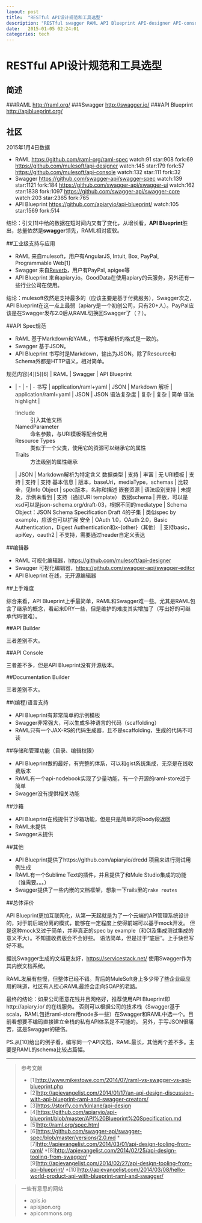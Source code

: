```yaml
---
layout: post
title:  "RESTful API设计规范和工具选型"
description: "RESTful swagger RAML API Blueprint API-designer API-console"
date:   2015-01-05 02:24:01
categories: tech
---
```


# RESTful API设计规范和工具选型

## 简述
###RAML
http://raml.org/
###Swagger
http://swagger.io/
###API Blueprint
http://apiblueprint.org/

## 社区
2015年1月4日数据

* RAML
https://github.com/raml-org/raml-spec
watch:91 star:908 fork:69
https://github.com/mulesoft/api-designer
watch:145 star:179 fork:57
https://github.com/mulesoft/api-console
watch:132 star:111 fork:32
* Swagger
https://github.com/swagger-api/swagger-spec
watch:139 star:1121 fork:184
https://github.com/swagger-api/swagger-ui
watch:162 star:1838 fork:1097
https://github.com/swagger-api/swagger-core
watch:203 star:2365 fork:765
* API Blueprint
https://github.com/apiaryio/api-blueprint/
watch:105 star:1569 fork:514

结论：引文[1]中给的数据在短时间内又有了变化，从增长看，**API Blueprint**胜出，总量依然是**swagger**领先，RAML相对疲软。

##工业级支持与应用
* RAML
来自mulesoft，用户有AngularJS, Intuit, Box, PayPal, Programmable Web[1]
* Swagger
来自[Reverb](https://helloreverb.com/)，用户有PayPal, apigee等
* API Blueprint
来自apiary.io。GoodData在使用apiary的云服务，另外还有一些行业公司在使用。

结论：mulesoft依然是支持最多的（应该主要是基于付费服务），Swagger次之，API Blueprint在这一点上最弱（apiary是一个初创公司，只有20+人）。PayPal应该是在Swagger发布2.0后从RAML切换回Swagger了（？）。

##API Spec规范
* RAML
基于Markdown和YAML，书写和解析的格式是一致的。
* Swagger
基于JSON。
* API Blueprint
书写时是Markdown，输出为JSON。除了Resource和Schema外都是HTTP语义，相对简单。

规范内容[4][5][6] | RAML | Swagger | API Blueprint
- | - | - | -
书写 | application/raml+yaml | JSON | Markdown
解析 | application/raml+yaml | JSON | JSON
语法复杂度 | 复杂 | 复杂 | 简单
语法highlight | <dl><dt>!include</dt><dd>引入其他文档</dd><dt>NamedParameter</dt><dd>命名参数，与URI模板等配合使用</dd><dt>Resource Types</dt><dd>类似于一个父类，使用它的资源可以继承它的属性</dd><dt>Traits</dt><dd>方法级别的属性继承</dd></dl> | JSON | Markdown解析为特定含义
数据类型 | 支持 | 丰富 | 无
URI模板 | 支持 | 支持 | 支持
基本信息 | 版本，baseUri，mediaType，schemas | 比较全，见Info Object | spec版本，名称和描述
嵌套资源 | 语法级别支持 | 未提及，示例未看到 | 支持（通过URI template）
数据schema | 开放，可以是xsd可以是json-schema.org/draft-03，根据不同的mediatype | Schema Object：JSON Schema Specification Draft 4的子集 | 类似spec by example，应该也可以扩展
安全 | OAuth 1.0，OAuth 2.0，Basic Authentication，Digest Authentication和x-{other}（其他） | 支持basic，apiKey，oauth2 | 不支持，需要通过header自定义表达

##编辑器

* RAML
可视化编辑器，https://github.com/mulesoft/api-designer
* Swagger
可视化编辑器，https://github.com/swagger-api/swagger-editor
* API Blueprint
在线，无开源编辑器

##上手难度

综合来看，API Blueprint上手最简单，RAML和Swagger难一些。尤其是RAML包含了继承的概念，看起来DRY一些，但是维护的难度其实增加了（写出好的可继承代码很难）。

##API Builder

三者差别不大。

##API Console

三者差不多，但是API Blueprint没有开源版本。

##Documentation Builder

三者差别不大。

##(编程)语言支持

* API Blueprint有非常简单的示例模板
* Swagger非常强大，可以生成多种语言的代码（scaffolding）
* RAML只有一个JAX-RS的代码生成器，且不是scaffolding，生成的代码不可读

##存储和管理功能（目录、编辑权限）

* API Blueprint做的最好，有完整的体系，可以和gist系统集成，无奈是在线收费版本
* RAML有一个api-nodebook实现了少量功能，有一个开源的raml-store过于简单
* Swagger没有提供相关功能

##沙箱

* API Blueprint在线提供了沙箱功能，但是只是简单的将body段返回
* RAML未提供
* Swagger未提供

##其他

* API Blueprint提供了https://github.com/apiaryio/dredd 项目来进行测试用例生成
* RAML有一个Sublime Text的插件，并且提供了和Mule Studio集成的功能（谁需要。。。）
* Swagger提供了一些内嵌的文档框架，想象一下rails里的`rake routes`

##总体评价

API Blueprint更加互联网化，从第一天起就是为了一个云端的API管理系统设计的，对于前后端分离的模式，能够在一定程度上使得前端可以基于mock开发。
但是这种mock又过于简单，并非真正的spec by example（和CI及集成测试集成的意义不大）。不知道收费版会不会好些。
语法简单，但是过于“底层”。上手快但写好不易。

据说Swagger生成的文档更友好，https://servicestack.net/ 使用Swagger作为其内嵌文档系统。

RAML发展有些慢，但整体已经不错。背后的MuleSoft身上多少带了些企业级应用的味道，社区有人担心RAML最终会走向SOAP的老路。

最终的结论：如果公司愿意花钱并且网络好，推荐使用API Blueprint即http://apiary.io/ 的在线服务。
否则可以根据公司的技术栈（Swagger基于scala，RAML包括raml-store用node多一些）在Swagger和RAML中选一个。目前看想要不编码直接建立全栈的私有API体系是不可能的。
另外，手写JSON很痛苦，这是Swagger的硬伤。

PS.从[10]给出的例子看，编写同一个API文档，RAML最长，其他两个差不多。主要是RAML的schema比较占篇幅。

----------

> 参考文献
>
>* [1]http://www.mikestowe.com/2014/07/raml-vs-swagger-vs-api-blueprint.php
>* [2]http://apievangelist.com/2014/01/17/an-api-design-discussion-with-api-blueprint-raml-and-swagger-creators/
>* [3]https://storify.com/kinlane/api-design
>* [4]https://github.com/apiaryio/api-blueprint/blob/master/API%20Blueprint%20Specification.md
>* [5]http://raml.org/spec.html
>* [6]https://github.com/swagger-api/swagger-spec/blob/master/versions/2.0.md
>*[7]http://apievangelist.com/2014/03/01/api-design-tooling-from-raml/
>*[8]http://apievangelist.com/2014/02/25/api-design-tooling-from-swagger/
>*[9]http://apievangelist.com/2014/02/27/api-design-tooling-from-api-blueprint/
>*[10]http://apievangelist.com/2014/03/08/hello-world-product-api-with-blueprint-raml-and-swagger/

> 一些有意思的网站
> * apis.io
> * apisjson.org
> * apicommons.org
